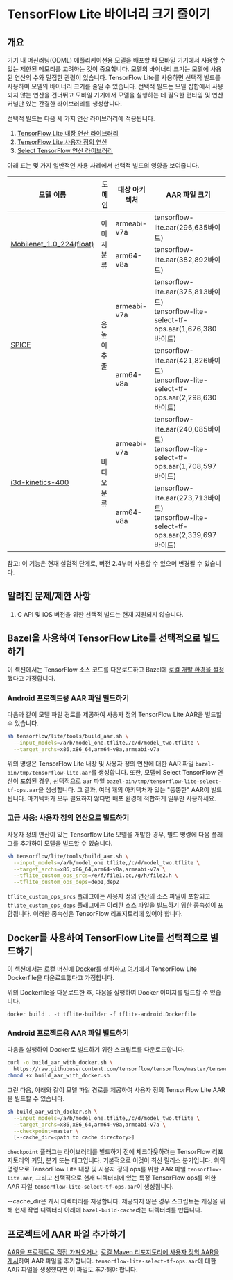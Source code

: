 # TensorFlow Lite 바이너리 크기 줄이기

## 개요

기기 내 머신러닝(ODML) 애플리케이션용 모델을 배포할 때 모바일 기기에서 사용할 수 있는 제한된 메모리를 고려하는 것이 중요합니다. 모델의 바이너리 크기는 모델에 사용된 연산의 수와 밀접한 관련이 있습니다. TensorFlow Lite를 사용하면 선택적 빌드를 사용하여 모델의 바이너리 크기를 줄일 수 있습니다. 선택적 빌드는 모델 집합에서 사용되지 않는 연산을 건너뛰고 모바일 기기에서 모델을 실행하는 데 필요한 런타임 및 연산 커널만 있는 간결한 라이브러리를 생성합니다.

선택적 빌드는 다음 세 가지 연산 라이브러리에 적용됩니다.

1. [TensorFlow Lite 내장 연산 라이브러리](https://www.tensorflow.org/lite/guide/ops_compatibility)
2. [TensorFlow Lite 사용자 정의 연산](https://www.tensorflow.org/lite/guide/ops_custom)
3. [Select TensorFlow 연산 라이브러리](https://www.tensorflow.org/lite/guide/ops_select)

아래 표는 몇 가지 일반적인 사용 사례에서 선택적 빌드의 영향을 보여줍니다.

<table>
  <thead>
    <tr>
      <th>모델 이름</th>
      <th>도메인</th>
      <th>대상 아키텍처</th>
      <th>AAR 파일 크기</th>
    </tr>
  </thead>
  <tr>
    <td rowspan="2"><a href="https://storage.googleapis.com/download.tensorflow.org/models/mobilenet_v1_2018_08_02/mobilenet_v1_1.0_224.tgz">Mobilenet_1.0_224(float)</a></td>
    <td rowspan="2">이미지 분류</td>
    <td>armeabi-v7a</td>
    <td>tensorflow-lite.aar(296,635바이트)</td>
  </tr>
   <tr>
    <td>arm64-v8a</td>
    <td>tensorflow-lite.aar(382,892바이트)</td>
  </tr>
  <tr>
    <td rowspan="2"><a href="https://tfhub.dev/google/lite-model/spice/">SPICE</a></td>
    <td rowspan="2">음높이 추출</td>
    <td>armeabi-v7a</td>
    <td>tensorflow-lite.aar(375,813바이트) <br>tensorflow-lite-select-tf-ops.aar(1,676,380바이트)</td>
  </tr>
   <tr>
    <td>arm64-v8a</td>
    <td>tensorflow-lite.aar(421,826바이트) <br>tensorflow-lite-select-tf-ops.aar(2,298,630바이트)</td>
  </tr>
  <tr>
    <td rowspan="2"><a href="https://tfhub.dev/deepmind/i3d-kinetics-400/1">i3d-kinetics-400</a></td>
    <td rowspan="2">비디오 분류</td>
    <td>armeabi-v7a</td>
    <td>tensorflow-lite.aar(240,085바이트) <br>tensorflow-lite-select-tf-ops.aar(1,708,597바이트)</td>
  </tr>
   <tr>
    <td>arm64-v8a</td>
    <td>tensorflow-lite.aar(273,713바이트) <br>tensorflow-lite-select-tf-ops.aar(2,339,697바이트)</td>
  </tr>
 </table>

참고: 이 기능은 현재 실험적 단계로, 버전 2.4부터 사용할 수 있으며 변경될 수 있습니다.

## 알려진 문제/제한 사항

1. C API 및 iOS 버전을 위한 선택적 빌드는 현재 지원되지 않습니다.

## Bazel을 사용하여 TensorFlow Lite를 선택적으로 빌드하기

이 섹션에서는 TensorFlow 소스 코드를 다운로드하고 Bazel에 [로컬 개발 환경을 설정](https://www.tensorflow.org/lite/guide/android#build_tensorflow_lite_locally)했다고 가정합니다.

### Android 프로젝트용 AAR 파일 빌드하기

다음과 같이 모델 파일 경로를 제공하여 사용자 정의 TensorFlow Lite AAR을 빌드할 수 있습니다.

```sh
sh tensorflow/lite/tools/build_aar.sh \
  --input_models=/a/b/model_one.tflite,/c/d/model_two.tflite \
  --target_archs=x86,x86_64,arm64-v8a,armeabi-v7a
```

위의 명령은 TensorFlow Lite 내장 및 사용자 정의 연산에 대한 AAR 파일 `bazel-bin/tmp/tensorflow-lite.aar`를 생성합니다. 또한, 모델에 Select TensorFlow 연산이 포함된 경우, 선택적으로 aar 파일 `bazel-bin/tmp/tensorflow-lite-select-tf-ops.aar`을 생성합니다. 그 결과, 여러 개의 아키텍처가 있는 "뚱뚱한" AAR이 빌드됩니다. 아키텍처가 모두 필요하지 않다면 배포 환경에 적합하게 일부만 사용하세요.

### 고급 사용: 사용자 정의 연산으로 빌드하기

사용자 정의 연산이 있는 Tensorflow Lite 모델을 개발한 경우, 빌드 명령에 다음 플래그를 추가하여 모델을 빌드할 수 있습니다.

```sh
sh tensorflow/lite/tools/build_aar.sh \
  --input_models=/a/b/model_one.tflite,/c/d/model_two.tflite \
  --target_archs=x86,x86_64,arm64-v8a,armeabi-v7a \
  --tflite_custom_ops_srcs=/e/f/file1.cc,/g/h/file2.h \
  --tflite_custom_ops_deps=dep1,dep2
```

`tflite_custom_ops_srcs` 플래그에는 사용자 정의 연산의 소스 파일이 포함되고 `tflite_custom_ops_deps` 플래그에는 이러한 소스 파일을 빌드하기 위한 종속성이 포함됩니다. 이러한 종속성은 TensorFlow 리포지토리에 있어야 합니다.

## Docker를 사용하여 TensorFlow Lite를 선택적으로 빌드하기

이 섹션에서는 로컬 머신에 [Docker](https://docs.docker.com/get-docker/)를 설치하고 [여기](https://www.tensorflow.org/lite/guide/build_android#set_up_build_environment_using_docker)에서 TensorFlow Lite Dockerfile을 다운로드했다고 가정합니다.

위의 Dockerfile을 다운로드한 후, 다음을 실행하여 Docker 이미지를 빌드할 수 있습니다.

```shell
docker build . -t tflite-builder -f tflite-android.Dockerfile
```

### Android 프로젝트용 AAR 파일 빌드하기

다음을 실행하여 Docker로 빌드하기 위한 스크립트를 다운로드합니다.

```sh
curl -o build_aar_with_docker.sh \
  https://raw.githubusercontent.com/tensorflow/tensorflow/master/tensorflow/lite/tools/build_aar_with_docker.sh &&
chmod +x build_aar_with_docker.sh
```

그런 다음, 아래와 같이 모델 파일 경로를 제공하여 사용자 정의 TensorFlow Lite AAR을 빌드할 수 있습니다.

```sh
sh build_aar_with_docker.sh \
  --input_models=/a/b/model_one.tflite,/c/d/model_two.tflite \
  --target_archs=x86,x86_64,arm64-v8a,armeabi-v7a \
  --checkpoint=master \
  [--cache_dir=<path to cache directory>]
```

`checkpoint` 플래그는 라이브러리를 빌드하기 전에 체크아웃하려는 TensorFlow 리포지토리의 커밋, 분기 또는 태그입니다. 기본적으로 이것이 최신 릴리스 분기입니다. 위의 명령으로 TensorFlow Lite 내장 및 사용자 정의 ops를 위한 AAR 파일 `tensorflow-lite.aar`, 그리고 선택적으로 현재 디렉터리에 있는 특정 TensorFlow ops를 위한 AAR 파일 `tensorflow-lite-select-tf-ops.aar`이 생성됩니다.

--cache_dir은 캐시 디렉터리를 지정합니다. 제공되지 않은 경우 스크립트는 캐싱을 위해 현재 작업 디렉터리 아래에 `bazel-build-cache`라는 디렉터리를 만듭니다.

## 프로젝트에 AAR 파일 추가하기

[AAR을 프로젝트로 직접 가져오거나](https://www.tensorflow.org/lite/guide/android#add_aar_directly_to_project), [로컬 Maven 리포지토리에 사용자 정의 AAR을 게시](https://www.tensorflow.org/lite/guide/android#install_aar_to_local_maven_repository)하여 AAR 파일을 추가합니다. `tensorflow-lite-select-tf-ops.aar`에 대한 AAR 파일을 생성했다면 이 파일도 추가해야 합니다.
